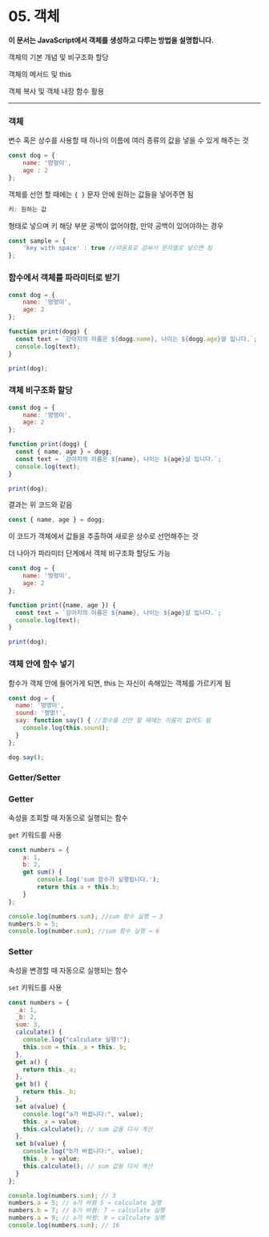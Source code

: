 # 05. 객체
**이 문서는 JavaScript에서 객체를 생성하고 다루는 방법을 설명합니다.**

객체의 기본 개념 및 비구조화 할당

객체의 메서드 및 this 

객체 복사 및 객체 내장 함수 활용

---

### 객체
변수 혹은 상수를 사용할 때 하나의 이름에 여러 종류의 값을 넣을 수 있게 해주는 것

```js
const dog = {
    name: '멍멍이',
    age : 2
};
```

객체를 선언 할 때에는 `{ }` 문자 안에 원하는 값들을 넣어주면 됨
```js
키: 원하는 값
```

형태로 넣으며 키 해당 부분 공백이 없어야함, 만약 공백이 있어야하는 경우
```js
const sample = {
    'key with space' : true //따옴표로 감싸서 문자열로 넣으면 됨
};
```

### 함수에서 객체를 파라미터로 받기
```js
const dog = {
    name: '멍멍이',
    age: 2
};

function print(dogg) {
  const text = `강아지의 이름은 ${dogg.name}, 나이는 ${dogg.age}살 입니다.`; //리터럴 형식
  console.log(text);
}   

print(dog);
```

### 객체 비구조화 할당
```js
const dog = {
    name: '멍멍이',
    age: 2
};

function print(dogg) {
  const { name, age } = dogg; 
  const text = `강아지의 이름은 ${name}, 나이는 ${age}살 입니다.`; 
  console.log(text);
}   

print(dog);
```
결과는 위 코드와 같음

```js
const { name, age } = dogg;
```
이 코드가 객체에서 값들을 추출하여 새로운 상수로 선언해주는 것

더 나아가 파라미터 단계에서 객체 비구조화 할당도 가능
```js
const dog = {
    name: '멍멍이',
    age: 2
};

function print({name, age }) {
  const text = `강아지의 이름은 ${name}, 나이는 ${age}살 입니다.`; 
  console.log(text);
}   

print(dog);
```

### 객체 안에 함수 넣기
함수가 객체 안에 들어가게 되면, this 는 자신이 속해있는 객체를 가르키게 됨

```js
const dog = {
  name: '멍멍이',
  sound: '멍멍!',
  say: function say() { //함수를 선언 할 때에는 이름이 없어도 됨
    console.log(this.sound);
  }
};

dog.say();
```

### Getter/Setter

### Getter
속성을 조회할 때 자동으로 실행되는 함수

`get` 키워드를 사용

```js
const numbers = {
    a: 1,
    b: 2,
    get sum() {
        console.log('sum 함수가 실행됩니다.');
        return this.a + this.b;
    }
};

console.log(numbers.sum); //sum 함수 실행 → 3
numbers.b = 5;
console.log(number.sum); //sum 함수 실행 → 6
```

### Setter
속성을 변경할 때 자동으로 실행되는 함수

`set` 키워드를 사용


```js
const numbers = {
  _a: 1,
  _b: 2,
  sum: 3,
  calculate() {
    console.log("calculate 실행!");
    this.sum = this._a + this._b;
  },
  get a() {
    return this._a;
  },
  get b() {
    return this._b;
  },
  set a(value) {
    console.log("a가 바뀝니다:", value);
    this._a = value;
    this.calculate(); // sum 값을 다시 계산
  },
  set b(value) {
    console.log("b가 바뀝니다:", value);
    this._b = value;
    this.calculate(); // sum 값을 다시 계산
  }
};

console.log(numbers.sum); // 3
numbers.a = 5; // a가 바뀜 5 → calculate 실행
numbers.b = 7; // b가 바뀜: 7 → calculate 실행
numbers.a = 9; // a가 바뀜: 9 → calculate 실행
console.log(numbers.sum); // 16
```